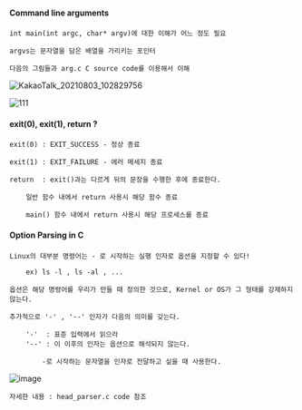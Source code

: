 #### Command line arguments 

	int main(int argc, char* argv)에 대한 이해가 어느 정도 필요

	argvs는 문자열을 담은 배열을 가리키는 포인터

	다음의 그림들과 arg.c C source code를 이용해서 이해


![KakaoTalk_20210803_102829756](https://user-images.githubusercontent.com/59076451/127943423-9f7a5629-4f71-4a43-baf1-016c09d3ec62.jpg)

![111](https://user-images.githubusercontent.com/59076451/127943334-384b000e-9290-4d26-b451-09883c8a9b60.PNG)


#### exit(0), exit(1), return ?

	exit(0) : EXIT_SUCCESS - 정상 종료

	exit(1) : EXIT_FAILURE - 에러 메세지 종료

	return  : exit()과는 다르게 뒤의 문장을 수행한 후에 종료한다.

		일반 함수 내에서 return 사용시 해당 함수 종료 
	
		main() 함수 내에서 return 사용시 해당 프로세스를 종료


#### Option Parsing in C


	Linux의 대부분 명령어는 - 로 시작하는 실행 인자로 옵션을 지정할 수 있다!

		ex) ls -l , ls -al , ...

	옵션은 해당 명령어를 우리가 만들 때 정의한 것으로, Kernel or OS가 그 형태를 강제하지 않는다.

	추가적으로 '-' , '--' 인자가 다음의 의미를 갖는다.

		'-'  : 표준 입력에서 읽으라
		'--' : 이 이후의 인자는 옵션으로 해석되지 않는다. 

			-로 시작하는 문자열을 인자로 전달하고 싶을 때 사용한다.


![image](https://user-images.githubusercontent.com/59076451/129201666-75a163e1-50eb-435c-8371-4ffd7dcfa3f9.png)


	자세한 내용 : head_parser.c code 참조
